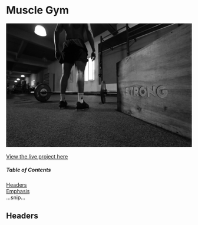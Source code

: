 # Muscle Gym

![Muscle gym hero image](assets/images/hero-image_pexels-estudio-polaroid-3112004.jpg)

[View the live project here](https://perkunaskf.github.io/muscle-gym/)

##### Table of Contents  
[Headers](#headers)  
[Emphasis](#emphasis)  
...snip...    
<a name="headers"/>
## Headers
